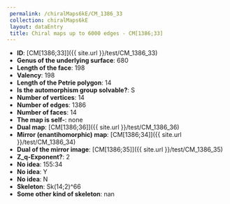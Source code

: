 ```yaml
--- 
 permalink: /chiralMaps6kE/CM_1386_33 
 collection: chiralMaps6kE
 layout: dataEntry
 title: Chiral maps up to 6000 edges - CM[1386;33]
---
```


- **ID**: [CM[1386;33]]({{ site.url }}/test/CM_1386_33)
- **Genus of the underlying surface**: 680
- **Length of the face**: 198
- **Valency**: 198
- **Length of the Petrie polygon**: 14
- **Is the automorphism group solvable?**: S
- **Number of vertices**: 14
- **Number of edges**: 1386
- **Number of faces**: 14
- **The map is self-**: none
- **Dual map**: [CM[1386;36]]({{ site.url }}/test/CM_1386_36)
- **Mirror (enantihomorphic) map**: [CM[1386;34]]({{ site.url }}/test/CM_1386_34)
- **Dual of the mirror image**: [CM[1386;35]]({{ site.url }}/test/CM_1386_35)
- **Z_q-Exponent?**: 2
- **No idea**:  155:34
- **No idea**: Y
- **No idea**: N
- **Skeleton**: Sk(14;2)^66
- **Some other kind of skeleton**: nan
